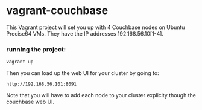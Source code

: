 # vagrant-couchbase
This Vagrant project will set you up with 4 Couchbase nodes on Ubuntu Precise64 VMs.  They have the IP addresses 192.168.56.10[1-4].

### running the project:

    vagrant up

Then you can load up the web UI for your cluster by going to:

	http://192.168.56.101:8091

Note that you will have to add each node to your cluster explicity though the couchbase web UI.